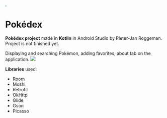 ## <img src="https://i.ibb.co/5rYKb1c/Pokedex-Logo.png" style="zoom:25%;" />

# Pokédex

**Pokédex project** made in **Kotlin** in Android Studio by Pieter-Jan Roggeman.
Project is not finished yet.

Displaying and searching Pokémon, adding favorites, about tab on the application.
![](https://i.ibb.co/7tChqpy/MenuNav.png)

**Libraries** used: 

- Room
- Moshi
- Retrofit
- OkHttp
- Glide
- Gson
- Picasso
